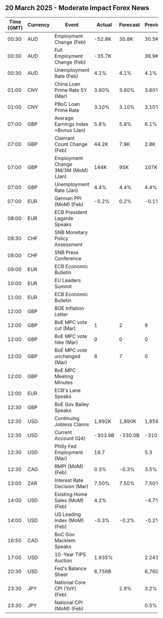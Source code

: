 ## 20 March 2025 - Moderate Impact Forex News

| Time (GMT) | Currency | Event | Actual | Forecast | Previous |
|------|----------|-------|--------|----------|----------|
| 00:30 | AUD | Employment Change (Feb) | -52.8K | 30.8K | 30.5K |
| 00:30 | AUD | Full Employment Change (Feb) | -35.7K |  | 36.9K |
| 00:30 | AUD | Unemployment Rate (Feb) | 4.1% | 4.1% | 4.1% |
| 01:00 | CNY | China Loan Prime Rate 5Y (Mar) | 3.60% | 3.60% | 3.60% |
| 01:00 | CNY | PBoC Loan Prime Rate | 3.10% | 3.10% | 3.10% |
| 07:00 | GBP | Average Earnings Index +Bonus (Jan) | 5.8% | 5.8% | 6.1% |
| 07:00 | GBP | Claimant Count Change (Feb) | 44.2K | 7.9K | 2.8K |
| 07:00 | GBP | Employment Change 3M/3M (MoM) (Jan) | 144K | 95K | 107K |
| 07:00 | GBP | Unemployment Rate (Jan) | 4.4% | 4.4% | 4.4% |
| 07:00 | EUR | German PPI (MoM) (Feb) | -0.2% | 0.2% | -0.1% |
| 08:00 | EUR | ECB President Lagarde Speaks |  |  |  |
| 08:30 | CHF | SNB Monetary Policy Assessment |  |  |  |
| 09:00 | CHF | SNB Press Conference |  |  |  |
| 09:00 | EUR | ECB Economic Bulletin |  |  |  |
| 10:00 | EUR | EU Leaders Summit |  |  |  |
| 11:00 | EUR | ECB Economic Bulletin |  |  |  |
| 12:00 | GBP | BOE Inflation Letter |  |  |  |
| 12:00 | GBP | BoE MPC vote cut (Mar) | 1 | 2 | 9 |
| 12:00 | GBP | BoE MPC vote hike (Mar) | 0 | 0 | 0 |
| 12:00 | GBP | BoE MPC vote unchanged (Mar) | 8 | 7 | 0 |
| 12:00 | GBP | BoE MPC Meeting Minutes |  |  |  |
| 12:00 | EUR | ECB's Lane Speaks |  |  |  |
| 12:30 | GBP | BoE Gov Bailey Speaks |  |  |  |
| 12:30 | USD | Continuing Jobless Claims | 1,892K | 1,890K | 1,859K |
| 12:30 | USD | Current Account (Q4) | -303.9B | -330.0B | -310.3B |
| 12:30 | USD | Philly Fed Employment (Mar) | 19.7 |  | 5.3 |
| 12:30 | CAD | RMPI (MoM) (Feb) | 0.3% | -0.3% | 3.5% |
| 13:00 | ZAR | Interest Rate Decision (Mar) | 7.50% | 7.50% | 7.50% |
| 14:00 | USD | Existing Home Sales (MoM) (Feb) | 4.2% |  | -4.7% |
| 14:00 | USD | US Leading Index (MoM) (Feb) | -0.3% | -0.2% | -0.2% |
| 16:50 | CAD | BoC Gov Macklem Speaks |  |  |  |
| 17:00 | USD | 10-Year TIPS Auction | 1.935% |  | 2.243% |
| 20:30 | USD | Fed's Balance Sheet | 6,756B |  | 6,760B |
| 23:30 | JPY | National Core CPI (YoY) (Feb) |  | 2.9% | 3.2% |
| 23:30 | JPY | National CPI (MoM) (Feb) |  |  | 0.5% |
